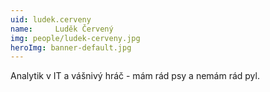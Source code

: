 ```yaml
---
uid: ludek.cerveny
name:     Luděk Červený
img: people/ludek-cerveny.jpg
heroImg: banner-default.jpg
---
```

Analytik v IT a vášnivý hráč - mám rád psy a nemám rád pyl.
